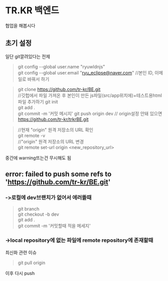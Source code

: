 # TR.KR 백엔드 
협업을 해봅시다


## 초기 설정
일단 git깔려있다는 전제
>git config --global user.name "ryuwldnjs"<br>
>git config --global user.email "ryu_eclipse@naver.com"   //본인 ID, 이메일로 바꿔서 하기

>git clone https://github.com/tr-kr/BE.git <br> //깃헙에서 파일 가져온 후 본인이 만든 js파일(src/app위치에)+테스트용html파일 추가하기
>git init <br>
>git add . <br>
>git commit -m '커밋 메시지'
>git push origin dev // origin설정 안돼 있으면 https://github.com/tr-kr/trkrBE.git

>//현재 "origin" 원격 저장소의 URL 확인 <br>
>git remote -v <br>
>//"origin" 원격 저장소의 URL 변경 <br>
>git remote set-url origin <new_repository_url>

중간에 warning뜨는건 무시해도 됨

## error: failed to push some refs to 'https://github.com/tr-kr/BE.git' <br>
### ->로컬에 dev브랜치가 없어서 에러뜰때
>git branch <br>
>git checkout -b dev <br>
>git add . <br>
>git commit -m '커밋할때 적을 메세지'

### ->local repository에 없는 파일에 remote repository에 존재할때
최신화 관련 이슈
>git pull origin 

이후 다시 push
